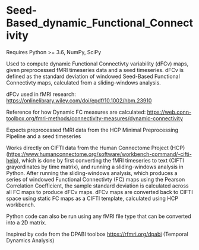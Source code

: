 # Seed-Based_dynamic_Functional_Connectivity

Requires Python >= 3.6, NumPy, SciPy

Used to compute dynamic Functional Connectivty variability (dFCv) maps, given preprocessed fMRI timeseries data and a seed timeseries. dFCv is defined
as the standard deviation of windowed Seed-Based Functional Connectivty maps, calculated from a sliding-windows analysis.

dFCv used in fMRI research: https://onlinelibrary.wiley.com/doi/epdf/10.1002/hbm.23910

Reference for how Dynamic FC measures are calculated: https://web.conn-toolbox.org/fmri-methods/connectivity-measures/dynamic-connectivity

Expects preprocessed fMRI data from the HCP Minimal Preprocessing Pipeline and a seed timeseries

Works directly on CIFTI data from the Human Connectome Project (HCP)(https://www.humanconnectome.org/software/workbench-command/-cifti-help), 
which is done by first converting the fMRI timeseries to text (CIFTI grayordinates by time matrix), and running a sliding-windows analysis in Python. 
After running the sliding-windows analysis, which produces a series of windowed Functional Connectivty (FC) maps using the Pearson Correlation Coefficient, 
the sample standard deviation is calculated across all FC maps to produce dFCv maps. dFCv maps are converted back to CIFTI space using static FC maps as a
CIFTI template, calculated using HCP workbench.

Python code can also be run using any fMRI file type that can be converted into a 2D matrix.

Inspired by code from the DPABI toolbox https://rfmri.org/dpabi (Temporal Dynamics Analysis)
